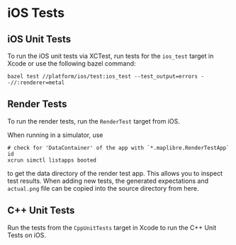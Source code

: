 # iOS Tests

## iOS Unit Tests

To run the iOS unit tests via XCTest, run tests for the `ios_test` target in Xcode
or use the following bazel command:

```
bazel test //platform/ios/test:ios_test --test_output=errors --//:renderer=metal
```

## Render Tests

To run the render tests, run the `RenderTest` target from iOS.

When running in a simulator, use

```
# check for 'DataContainer' of the app with `*.maplibre.RenderTestApp` id
xcrun simctl listapps booted
```

to get the data directory of the render test app. This allows you to inspect test results. When adding new tests, the generated expectations and `actual.png` file can be copied into the source directory from here.

## C++ Unit Tests

Run the tests from the `CppUnitTests` target in Xcode to run the C++ Unit Tests on iOS.
